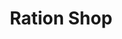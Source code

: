 ---
title: "Ration Shop"
url: /chalissery/ration-shop-alikkara-peringode-road/
shop: convenience
---